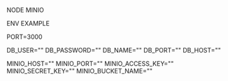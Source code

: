 NODE MINIO

ENV EXAMPLE 

PORT=3000

DB_USER=""
DB_PASSWORD=""
DB_NAME=""
DB_PORT=""
DB_HOST=""

MINIO_HOST=""
MINIO_PORT=""
MINIO_ACCESS_KEY=""
MINIO_SECRET_KEY=""
MINIO_BUCKET_NAME=""
